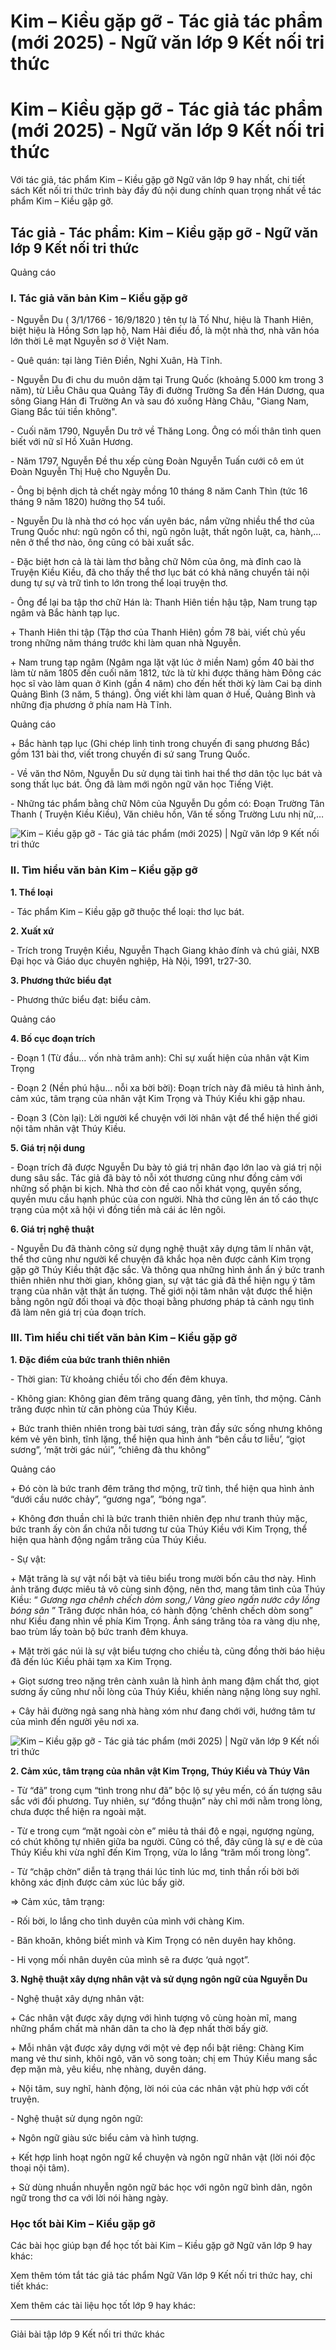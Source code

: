 # Kim – Kiều gặp gỡ - Tác giả tác phẩm (mới 2025) - Ngữ văn lớp 9 Kết nối tri thức

# Kim – Kiều gặp gỡ - Tác giả tác phẩm (mới 2025) - Ngữ văn lớp 9 Kết nối tri thức

Với tác giả, tác phẩm Kim – Kiều gặp gỡ Ngữ văn lớp 9 hay nhất, chi tiết sách Kết nối tri thức trình bày đầy đủ nội dung chính quan trọng nhất về tác phẩm Kim – Kiều gặp gỡ.

## Tác giả - Tác phẩm: Kim – Kiều gặp gỡ - Ngữ văn lớp 9 Kết nối tri thức

Quảng cáo

### **I. Tác giả văn bản Kim – Kiều gặp gỡ**

\- Nguyễn Du ( 3/1/1766 - 16/9/1820 ) tên tự là Tố Như, hiệu là Thanh Hiên, biệt hiệu là Hồng Sơn lạp hộ, Nam Hải điếu đồ, là một nhà thơ, nhà văn hóa lớn thời Lê mạt Nguyễn sơ ở Việt Nam.

\- Quê quán: tại làng Tiên Điền, Nghi Xuân, Hà Tĩnh.

\- Nguyễn Du đi chu du muôn dặm tại Trung Quốc (khoảng 5.000 km trong 3 năm), từ Liễu Châu qua Quảng Tây đi đường Trường Sa đến Hán Dương, qua sông Giang Hán đi Trường An và sau đó xuống Hàng Châu, "Giang Nam, Giang Bắc túi tiền không".

\- Cuối năm 1790, Nguyễn Du trở về Thăng Long. Ông có mối thân tình quen biết với nữ sĩ Hồ Xuân Hương.

\- Năm 1797, Nguyễn Đề thu xếp cùng Đoàn Nguyễn Tuấn cưới cô em út Đoàn Nguyễn Thị Huệ cho Nguyễn Du.

\- Ông bị bệnh dịch tả chết ngày mồng 10 tháng 8 năm Canh Thìn (tức 16 tháng 9 năm 1820) hưởng thọ 54 tuổi.

\- Nguyễn Du là nhà thơ có học vấn uyên bác, nắm vững nhiều thể thơ của Trung Quốc như: ngũ ngôn cổ thi, ngũ ngôn luật, thất ngôn luật, ca, hành,... nên ở thể thơ nào, ông cũng có bài xuất sắc. 

\- Đặc biệt hơn cả là tài làm thơ bằng chữ Nôm của ông, mà đỉnh cao là Truyện Kiều Kiều, đã cho thấy thể thơ lục bát có khả năng chuyển tải nội dung tự sự và trữ tình to lớn trong thể loại truyện thơ.

\- Ông để lại ba tập thơ chữ Hán là: Thanh Hiên tiền hậu tập, Nam trung tạp ngâm và Bắc hành tạp lục.

\+ Thanh Hiên thi tập (Tập thơ của Thanh Hiên) gồm 78 bài, viết chủ yếu trong những năm tháng trước khi làm quan nhà Nguyễn.

\+ Nam trung tạp ngâm (Ngâm nga lặt vặt lúc ở miền Nam) gồm 40 bài thơ làm từ năm 1805 đến cuối năm 1812, tức là từ khi được thăng hàm Đông các học sĩ vào làm quan ở Kinh (gần 4 năm) cho đến hết thời kỳ làm Cai bạ dinh Quảng Bình (3 năm, 5 tháng). Ông viết khi làm quan ở Huế, Quảng Bình và những địa phương ở phía nam Hà Tĩnh.

Quảng cáo

\+ Bắc hành tạp lục (Ghi chép linh tinh trong chuyến đi sang phương Bắc) gồm 131 bài thơ, viết trong chuyến đi sứ sang Trung Quốc.

\- Về văn thơ Nôm, Nguyễn Du sử dụng tài tình hai thể thơ dân tộc lục bát và song thất lục bát. Ông đã làm mới ngôn ngữ văn học Tiếng Việt.

\- Những tác phẩm bằng chữ Nôm của Nguyễn Du gồm có: Đoạn Trường Tân Thanh ( Truyện Kiều Kiều), Văn chiêu hồn, Văn tế sống Trường Lưu nhị nữ,…

![Kim – Kiều gặp gỡ - Tác giả tác phẩm \(mới 2025\) | Ngữ văn lớp 9 Kết nối tri thức](https://vietjack.com/soan-van-lop-9-kn/images/tac-gia-tac-pham-kim-kieu-gap-go.PNG)

### **II. Tìm hiểu văn bản Kim – Kiều gặp gỡ**

**1\. Thể loại**

\- Tác phẩm Kim – Kiều gặp gỡ thuộc thể loại: thơ lục bát.

**2\. Xuất xứ**

\- Trích trong Truyện Kiều, Nguyễn Thạch Giang khảo đính và chú giải, NXB Đại học và Giáo dục chuyên nghiệp, Hà Nội, 1991, tr27-30.

**3\. Phương thức biểu đạt**

\- Phương thức biểu đạt: biểu cảm.

Quảng cáo

**4\. Bố cục đoạn trích**

\- Đoạn 1 (Từ đầu… vốn nhà trâm anh): Chỉ sự xuất hiện của nhân vật Kim Trọng

\- Đoạn 2 (Nền phú hậu… nỗi xa bời bời): Đoạn trích này đã miêu tả hình ảnh, cảm xúc, tâm trạng của nhân vật Kim Trọng và Thúy Kiều khi gặp nhau.

\- Đoạn 3 (Còn lại): Lời người kể chuyện với lời nhân vật để thể hiện thế giới nội tâm nhân vật Thúy Kiều.

**5\. Giá trị nội dung**

\- Đoạn trích đã được Nguyễn Du bày tỏ giá trị nhân đạo lớn lao và giá trị nội dung sâu sắc. Tác giả đã bày tỏ nỗi xót thương cũng như đồng cảm với những số phận bi kịch. Nhà thơ còn đề cao nỗi khát vọng, quyền sống, quyền mưu cầu hạnh phúc của con người. Nhà thơ cũng lên án tố cáo thực trạng của một xã hội vì đồng tiền mà cái ác lên ngôi.

**6\. Giá trị nghệ thuật**

\- Nguyễn Du đã thành công sử dụng nghệ thuật xây dựng tâm lí nhân vật, thể thơ cũng như người kể chuyện đã khắc họa nên được cảnh Kim trọng gặp gỡ Thúy Kiều thật đặc sắc. Và thông qua những hình ảnh ẩn ý bức tranh thiên nhiên như thời gian, không gian, sự vật tác giả đã thể hiện ngụ ý tâm trạng của nhân vật thật ấn tượng. Thế giới nội tâm nhân vật được thể hiện bằng ngôn ngữ đối thoại và độc thoại bằng phương pháp tả cảnh ngụ tình đã làm nên giá trị của đoạn trích.

### **III. Tìm hiểu chi tiết văn bản Kim – Kiều gặp gỡ**

**1\. Đặc điểm của bức tranh thiên nhiên**

\- Thời gian: Từ khoảng chiều tối cho đến đêm khuya.

\- Không gian: Không gian đêm trăng quang đãng, yên tĩnh, thơ mộng. Cảnh trăng được nhìn từ căn phòng của Thúy Kiều.

\+ Bức tranh thiên nhiên trong bài tươi sáng, tràn đầy sức sống nhưng không kém vẻ yên bình, tĩnh lặng, thể hiện qua hình ảnh “bên cầu tơ liễu’, “giọt sương”, ‘mặt trời gác núi”, “chiêng đà thu không”

Quảng cáo

\+ Đó còn là bức tranh đêm trăng thơ mộng, trữ tình, thể hiện qua hình ảnh “dưới cầu nước chảy”, “gương nga”, “bóng nga”.

\+ Không đơn thuần chỉ là bức tranh thiên nhiên đẹp như tranh thủy mặc, bức tranh ấy còn ẩn chứa nỗi tương tư của Thúy Kiều với Kim Trọng, thể hiện qua hành động ngắm trăng của Thúy Kiều.

\- Sự vật:

\+ Mặt trăng là sự vật nổi bật và tiêu biểu trong mười bốn câu thơ này. Hình ảnh trăng được miêu tả vô cùng sinh động, nên thơ, mang tâm tình của Thúy Kiều: “ _Gương nga chênh chếch dòm song,/ Vàng gieo ngấn nước cây lồng bóng sân_ ” Trăng được nhân hóa, có hành động ‘chênh chếch dòm song” như Kiều đang nhìn về phía Kim Trọng. Ánh sáng trăng tỏa ra vàng dịu nhẹ, bao trùm lấy toàn bộ bức tranh đêm khuya.

\+ Mặt trời gác núi là sự vật biểu tượng cho chiều tà, cũng đồng thời báo hiệu đã đến lúc Kiều phải tạm xa Kim Trọng.

\+ Giọt sương treo nặng trên cành xuân là hình ảnh mang đậm chất thơ, giọt sương ấy cũng như nỗi lòng của Thúy Kiều, khiến nàng nặng lòng suy nghĩ.

\+ Cây hải đường ngả sang nhà hàng xóm như đang chới với, hướng tâm tư của mình đến người yêu nơi xa.

![Kim – Kiều gặp gỡ - Tác giả tác phẩm \(mới 2025\) | Ngữ văn lớp 9 Kết nối tri thức](https://vietjack.com/soan-van-lop-9-kn/images/tac-gia-tac-pham-kim-kieu-gap-go-1.PNG)

**2\. Cảm xúc, tâm trạng của nhân vật Kim Trọng, Thúy Kiều và Thúy Vân**

\- Từ “đã” trong cụm “tình trong như đã” bộc lộ sự yêu mến, có ấn tượng sâu sắc với đối phương. Tuy nhiên, sự “đồng thuận” này chỉ mới nằm trong lòng, chưa được thể hiện ra ngoài mặt.

\- Từ e trong cụm “mặt ngoài còn e” miêu tả thái độ e ngại, ngượng ngùng, có chút không tự nhiên giữa ba người. Cũng có thể, đây cũng là sự e dè của Thúy Kiều khi vừa nghĩ đến Kim Trọng, vừa lo lắng “trăm mối trong lòng”.

\- Từ “chập chờn” diễn tả trạng thái lúc tỉnh lúc mơ, tinh thần rối bời bởi không xác định được cảm xúc lúc bấy giờ.

=> Cảm xúc, tâm trạng: 

\- Rối bời, lo lắng cho tình duyên của mình với chàng Kim.

\- Băn khoăn, không biết mình và Kim Trọng có nên duyên hay không.

\- Hi vọng mối nhân duyên của mình sẽ ra được ‘quả ngọt”.

**3\. Nghệ thuật xây dựng nhân vật và sử dụng ngôn ngữ của Nguyễn Du**

\- Nghệ thuật xây dựng nhân vật:

\+ Các nhân vật được xây dựng với hình tượng vô cùng hoàn mĩ, mang những phẩm chất mà nhân dân ta cho là đẹp nhất thời bấy giờ.

\+ Mỗi nhân vật được xây dựng với một vẻ đẹp nổi bật riêng: Chàng Kim mang vẻ thư sinh, khôi ngô, văn võ song toàn; chị em Thúy Kiều mang sắc đẹp mặn mà, yêu kiều, nhẹ nhàng, duyên dáng.

\+ Nội tâm, suy nghĩ, hành động, lời nói của các nhân vật phù hợp với cốt truyện.

\- Nghệ thuật sử dụng ngôn ngữ:

\+ Ngôn ngữ giàu sức biểu cảm và hình tượng.

\+ Kết hợp linh hoạt ngôn ngữ kể chuyện và ngôn ngữ nhân vật (lời nói độc thoại nội tâm).

\+ Sử dùng nhuần nhuyễn ngôn ngữ bác học với ngôn ngữ bình dân, ngôn ngữ trong thơ ca với lời nói hàng ngày.

### **Học tốt bài Kim – Kiều gặp gỡ**

Các bài học giúp bạn để học tốt bài Kim – Kiều gặp gỡ Ngữ văn lớp 9 hay khác:

Xem thêm tóm tắt tác giả tác phẩm Ngữ Văn lớp 9 Kết nối tri thức hay, chi tiết khác:

Xem thêm các tài liệu học tốt lớp 9 hay khác:

* * *

Giải bài tập lớp 9 Kết nối tri thức khác
